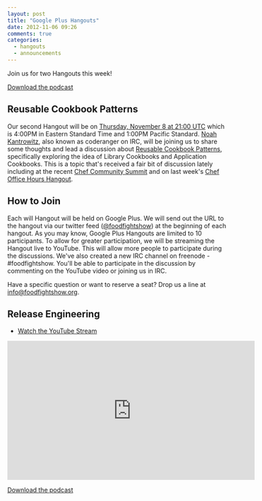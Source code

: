 ```yaml
---
layout: post
title: "Google Plus Hangouts"
date: 2012-11-06 09:26
comments: true
categories: 
  - hangouts
  - announcements
---
```

Join us for two Hangouts this week!

[Download the podcast](http://traffic.libsyn.com/foodfight/Food-Fight-Show-Hangouts.mp3)

## Reusable Cookbook Patterns

Our second Hangout will be on [Thursday, November 8 at 21:00 UTC](http://www.timeanddate.com/worldclock/meetingdetails.html?year=2012&month=11&day=8&hour=21&min=0&sec=0&p1=1928&p2=234) which is 4:00PM in Eastern Standard Time and 1:00PM Pacific Standard.  [Noah Kantrowitz](https://twitter.com/kantrn), also known as coderanger on IRC, will be joining us to share some thoughts and lead a discussion about [Reusable Cookbook Patterns](http://wiki.opscode.com/pages/viewpage.action?pageId=26510041), specifically exploring the idea of Library Cookbooks and Application Cookbooks.  This is a topic that's received a fair bit of discussion lately including at the recent [Chef Community Summit](http://wiki.opscode.com/pages/viewpage.action?pageId=26510041) and on last week's [Chef Office Hours Hangout](http://foodfightshow.org/2012/11/inaugural-office-hours.html).

## How to Join

Each will Hangout will be held on Google Plus.  We will send out the URL to the hangout via our twitter feed ([@foodfightshow](http://twitter.com/foodfightshow)) at the beginning of each hangout.  As you may know, Google Plus Hangouts are limited to 10 participants.  To allow for greater participation, we will be streaming the Hangout live to YouTube.  This will allow more people to participate during the discussions.  We've also created a new IRC channel on freenode - #foodfightshow.  You'll be able to participate in the discussion by commenting on the YouTube video or joining us in IRC.

Have a specific question or want to reserve a seat?  Drop us a line at [info@foodfightshow.org](mailto:info@foodfightshow.org).

## Release Engineering

* [Watch the YouTube Stream](http://www.youtube.com/watch?v=7E1KcDinD5c&feature=plcp)

<iframe width="560" height="315" src="http://www.youtube.com/embed/7E1KcDinD5c" frameborder="0" allowfullscreen></iframe>

 

[Download the podcast](http://traffic.libsyn.com/foodfight/Food-Fight-Show-Hangouts.mp3)

